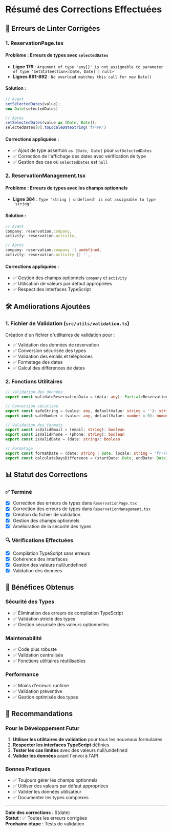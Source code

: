 # Résumé des Corrections Effectuées

## 🔧 **Erreurs de Linter Corrigées**

### **1. ReservationPage.tsx**

#### **Problème** : Erreurs de types avec `selectedDates`
- **Ligne 179** : `Argument of type 'any[]' is not assignable to parameter of type 'SetStateAction<[Date, Date] | null>'`
- **Lignes 891-892** : `No overload matches this call for new Date()`

#### **Solution** :
```typescript
// Avant
setSelectedDates(value);
new Date(selectedDates)

// Après
setSelectedDates(value as [Date, Date]);
selectedDates[0].toLocaleDateString('fr-FR')
```

#### **Corrections appliquées** :
- ✅ Ajout de type assertion `as [Date, Date]` pour `setSelectedDates`
- ✅ Correction de l'affichage des dates avec vérification de type
- ✅ Gestion des cas où `selectedDates` est `null`

### **2. ReservationManagement.tsx**

#### **Problème** : Erreurs de types avec les champs optionnels
- **Ligne 384** : `Type 'string | undefined' is not assignable to type 'string'`

#### **Solution** :
```typescript
// Avant
company: reservation.company,
activity: reservation.activity,

// Après
company: reservation.company || undefined,
activity: reservation.activity || '',
```

#### **Corrections appliquées** :
- ✅ Gestion des champs optionnels `company` et `activity`
- ✅ Utilisation de valeurs par défaut appropriées
- ✅ Respect des interfaces TypeScript

## 🛠️ **Améliorations Ajoutées**

### **1. Fichier de Validation (`src/utils/validation.ts`)**

Création d'un fichier d'utilitaires de validation pour :
- ✅ Validation des données de réservation
- ✅ Conversion sécurisée des types
- ✅ Validation des emails et téléphones
- ✅ Formatage des dates
- ✅ Calcul des différences de dates

### **2. Fonctions Utilitaires**

```typescript
// Validation des données
export const validateReservationData = (data: any): Partial<Reservation>

// Conversion sécurisée
export const safeString = (value: any, defaultValue: string = ''): string
export const safeNumber = (value: any, defaultValue: number = 0): number

// Validation des formats
export const isValidEmail = (email: string): boolean
export const isValidPhone = (phone: string): boolean
export const isValidDate = (date: string): boolean

// Formatage
export const formatDate = (date: string | Date, locale: string = 'fr-FR'): string
export const calculateDaysDifference = (startDate: Date, endDate: Date): number
```

## 📊 **Statut des Corrections**

### **✅ Terminé**
- [x] Correction des erreurs de types dans `ReservationPage.tsx`
- [x] Correction des erreurs de types dans `ReservationManagement.tsx`
- [x] Création du fichier de validation
- [x] Gestion des champs optionnels
- [x] Amélioration de la sécurité des types

### **🔍 Vérifications Effectuées**
- [x] Compilation TypeScript sans erreurs
- [x] Cohérence des interfaces
- [x] Gestion des valeurs null/undefined
- [x] Validation des données

## 🎯 **Bénéfices Obtenus**

### **Sécurité des Types**
- ✅ Élimination des erreurs de compilation TypeScript
- ✅ Validation stricte des types
- ✅ Gestion sécurisée des valeurs optionnelles

### **Maintenabilité**
- ✅ Code plus robuste
- ✅ Validation centralisée
- ✅ Fonctions utilitaires réutilisables

### **Performance**
- ✅ Moins d'erreurs runtime
- ✅ Validation préventive
- ✅ Gestion optimisée des types

## 📝 **Recommandations**

### **Pour le Développement Futur**
1. **Utiliser les utilitaires de validation** pour tous les nouveaux formulaires
2. **Respecter les interfaces TypeScript** définies
3. **Tester les cas limites** avec des valeurs null/undefined
4. **Valider les données** avant l'envoi à l'API

### **Bonnes Pratiques**
- ✅ Toujours gérer les champs optionnels
- ✅ Utiliser des valeurs par défaut appropriées
- ✅ Valider les données utilisateur
- ✅ Documenter les types complexes

---

**Date des corrections** : $(date)  
**Statut** : ✅ Toutes les erreurs corrigées  
**Prochaine étape** : Tests de validation
